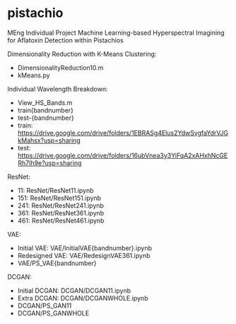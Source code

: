 # pistachio
MEng Individual Project Machine Learning-based Hyperspectral Imagining for Aflatoxin Detection within Pistachios

Dimensionality Reduction with K-Means Clustering: 
* DimensionalityReduction10.m
* kMeans.py

Individual Wavelength Breakdown: 
* View_HS_Bands.m
* train{bandnumber}
* test-{bandnumber}
* train: https://drive.google.com/drive/folders/1EBRASg4Elus2YdwSvgfaYdrVJGkMahsx?usp=sharing
* test: https://drive.google.com/drive/folders/16ubVnea3y3YiFqA2xAHxhNcGERh7Ih9e?usp=sharing
 
ResNet:
* 11: ResNet/ResNet11.ipynb
* 151: ResNet/ResNet151.ipynb
* 241: ResNet/ResNet241.ipynb
* 361: ResNet/ResNet361.ipynb
* 461: ResNet/ResNet461.ipynb

VAE:
* Initial VAE: VAE/InitialVAE{bandnumber}.ipynb
* Redesigned VAE: VAE/RedesignVAE361.ipynb
* VAE/PS_VAE{bandnumber}

DCGAN:
* Initial DCGAN: DCGAN/DCGAN11.ipynb
* Extra DCGAN: DCGAN/DCGANWHOLE.ipynb
* DCGAN/PS_GAN11
* DCGAN/PS_GANWHOLE


